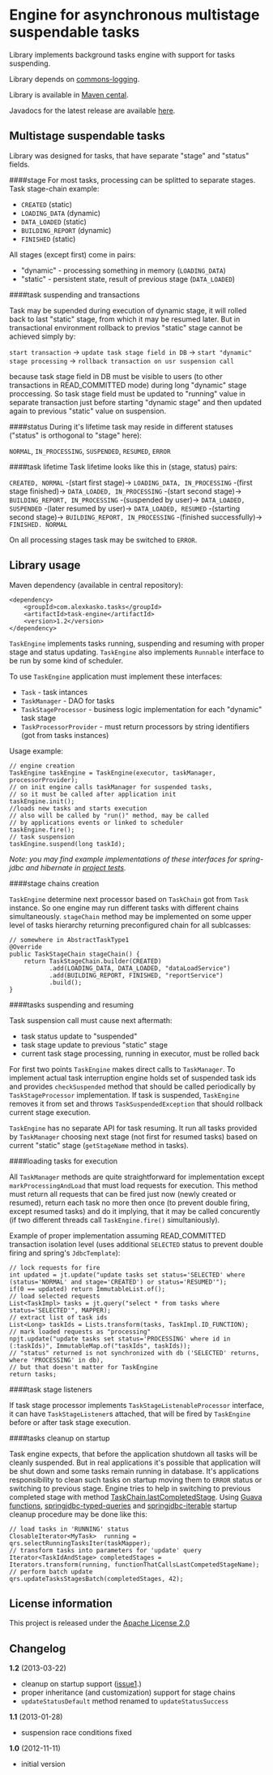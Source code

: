 Engine for asynchronous multistage suspendable tasks
====================================================

Library implements background tasks engine with support for tasks suspending.

Library depends on [commons-logging](http://commons.apache.org/logging/).

Library is available in [Maven cental](http://repo1.maven.org/maven2/com/alexkasko/tasks/).

Javadocs for the latest release are available [here](http://alexkasko.github.com/task-engine/javadocs).

Multistage suspendable tasks
----------------------------

Library was designed for tasks, that have separate "stage" and "status" fields.

####stage
For most tasks, processing can be splitted to separate stages. Task stage-chain example:

 * `CREATED` (static)
 * `LOADING_DATA` (dynamic)
 * `DATA_LOADED` (static)
 * `BUILDING_REPORT` (dynamic)
 * `FINISHED` (static)

All stages (except first) come in pairs:

 * "dynamic" - processing something in memory (`LOADING_DATA`)
 * "static" - persistent state, result of previous stage (`DATA_LOADED`)


####task suspending and transactions

Task may be supended during execution of dynamic stage, it will rolled back to last "static" stage, from which it may be resumed later.
But in transactional environment rollback to previos "static" stage cannot be achieved simply by:

`start transaction` -> `update task stage field in DB` -> `start "dynamic" stage processing` -> `rollback transaction on usr suspension call`

because task stage field in DB must be visible to users (to other transactions in READ_COMMITTED mode) during long
"dynamic" stage proccessing. So task stage field must be updated to "running" value in separate transaction just before starting "dynamic stage"
and then updated again to previous "static" value on suspension.

####status
During it's lifetime task may reside in different statuses ("status" is orthogonal to "stage" here):

 `NORMAL`, `IN_PROCESSING`, `SUSPENDED`, `RESUMED`, `ERROR`

####task lifetime
Task lifetime looks like this in (stage, status) pairs:

`CREATED, NORMAL` -(start first stage)-> `LOADING_DATA, IN_PROCESSING` -(first stage finished)-> `DATA_LOADED, IN_PROCESSING`
-(start second stage)-> `BUILDING_REPORT, IN_PROCESSING` -(suspended by user)-> `DATA_LOADED, SUSPENDED`
-(later resumed by user)-> `DATA_LOADED, RESUMED` -(starting second stage)-> `BUILDING_REPORT, IN_PROCESSING`
-(finished successfully)-> `FINISHED. NORMAL`

On all processing stages task may be switched to `ERROR`.

Library usage
-------------

Maven dependency (available in central repository):

    <dependency>
        <groupId>com.alexkasko.tasks</groupId>
        <artifactId>task-engine</artifactId>
        <version>1.2</version>
    </dependency>

`TaskEngine` implements tasks running, suspending and resuming with proper stage and status updating. `TaskEngine`
also implements `Runnable` interface to be run by some kind of scheduler.

To use `TaskEngine` application must implement these interfaces:

 * `Task` - task intances
 * `TaskManager` - DAO for tasks
 * `TaskStageProcessor` - business logic implementation for each "dynamic" task stage
 * `TaskProcessorProvider` - must return processors by string identifiers (got from tasks instances)

Usage example:

    // engine creation
    TaskEngine taskEngine = TaskEngine(executor, taskManager, processorProvider);
    // on init engine calls taskManager for suspended tasks,
    // so it must be called after application init
    taskEngine.init();
    //loads new tasks and starts execution
    // also will be called by "run()" method, may be called
    // by applications events or linked to scheduler
    taskEngine.fire();
    // task suspension
    taskEngine.suspend(long taskId);

_Note: you may find example implementations of these interfaces for spring-jdbc and hibernate in 
[project tests](https://github.com/alexkasko/task-engine/tree/master/src/test/java/com/alexkasko/tasks/impl)._

####stage chains creation

`TaskEngine` determine next processor based on `TaskChain` got from `Task` instance. So one engine
may run different tasks with different chains simultaneously. `stageChain` method may be implemented
on some upper level of tasks hierarchy returning preconfigured chain for all sublcasses:

    // somewhere in AbstractTaskType1
    @Override
    public TaskStageChain stageChain() {
        return TaskStageChain.builder(CREATED)
               .add(LOADING_DATA, DATA_LOADED, "dataLoadService")
               .add(BUILDING_REPORT, FINISHED, "reportService")
               .build();
    }

####tasks suspending and resuming

Task suspension call must cause next aftermath:

 * task status update to "suspended"
 * task stage update to previous "static" stage
 * current task stage processing, running in executor, must be rolled back

For first two points `TaskEngine` makes direct calls to `TaskManager`. To implement actual task interruption
engine holds set of suspended task ids and provides `checkSuspended` method that should be called periodically
by `TaskStageProcessor` implementation. If task is suspended, `TaskEngine` removes it from set and throws `TaskSuspendedException`
that should rollback current stage execution.

`TaskEngine` has no separate API for task resuming. It run all tasks provided by `TaskManager` choosing next
stage (not first for resumed tasks) based on current "static" stage (`getStageName` method in tasks).

####loading tasks for execution

All `TaskManager` methods are quite straightforward for implementation except `markProcessingAndLoad` that must
load requests for execution. This method must return all requests that can be fired just now (newly created or resumed),
return each task no more then once (to prevent double firing, except resumed tasks) and do it implying, that it may be
called concurently (if two different threads call `TaskEngine.fire()` simultaniously).

Example of proper implementation assuming READ_COMMITTED transaction isolation level
(uses additional `SELECTED` status to prevent double firing and spring's `JdbcTemplate`):

    // lock requests for fire
    int updated = jt.update("update tasks set status='SELECTED' where (status='NORMAL' and stage='CREATED') or status='RESUMED'");
    if(0 == updated) return ImmutableList.of();
    // load selected requests
    List<TaskImpl> tasks = jt.query("select * from tasks where status='SELECTED'", MAPPER);
    // extract list of task ids
    List<Long> taskIds = Lists.transform(tasks, TaskImpl.ID_FUNCTION);
    // mark loaded requests as "processing"
    npjt.update("update tasks set status='PROCESSING' where id in (:taskIds)", ImmutableMap.of("taskIds", taskIds));
    // "status" returned is not synchronized with db ('SELECTED' returns, where 'PROCESSING' in db),
    // but that doesn't matter for TaskEngine
    return tasks;

####task stage listeners

If task stage processor implements `TaskStageListenableProcessor` interface, it can have `TaskStageListener`s
attached, that will be fired by `TaskEngine` before or after task stage execution.

####tasks cleanup on startup

Task engine expects, that before the application shutdown all tasks will be cleanly suspended. But in real applications
it's possible that application will be shut down and some tasks remain running in database. It's applications
responsibility to clean such tasks on startup moving them to `ERROR` status or switching to previous stage. Engine
tries to help in switching to previous completed stage with method [TaskChain.lastCompletedStage](http://alexkasko.github.com/task-engine/javadocs/com/alexkasko/tasks/TaskStageChain.html#lastCompletedStage%28java.lang.String%29).
Using [Guava functions](http://docs.guava-libraries.googlecode.com/git/javadoc/com/google/common/base/Function.html),
[springjdbc-typed-queries](https://github.com/alexkasko/springjdbc-typed-queries) and [springjdbc-iterable](https://github.com/alexkasko/springjdbc-iterable)
startup cleanup procedure may be done like this:

    // load tasks in 'RUNNING' status
    ClosableIterator<MyTask>  running = qrs.selectRunningTasksIter(taskMapper);
    // transform tasks into parameters for 'update' query
    Iterator<TaskIdAndStage> completedStages = Iterators.transform(running, functionThatCallsLastCompetedStageName);
    // perform batch update
    qrs.updateTasksStagesBatch(completedStages, 42);

License information
-------------------

This project is released under the [Apache License 2.0](http://www.apache.org/licenses/LICENSE-2.0)

Changelog
---------

**1.2** (2013-03-22)

 * cleanup on startup support ([issue1](https://github.com/alexkasko/task-engine/issues/1).)
 * proper inheritance (and customization) support for stage chains
 * `updateStatusDefault` method renamed to `updateStatusSuccess`

**1.1** (2013-01-28)

 * suspension race conditions fixed

**1.0** (2012-11-11)

 * initial version